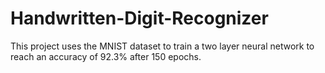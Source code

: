 # Handwritten-Digit-Recognizer
This project uses the MNIST dataset to train a two layer neural network to reach an accuracy of 92.3% after 150 epochs.
